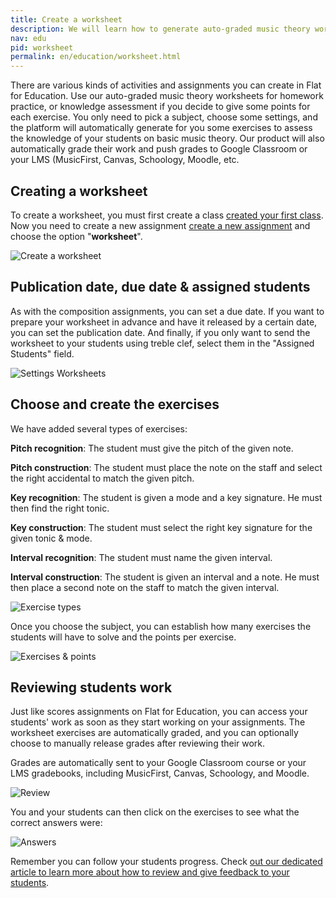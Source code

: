 ```yaml
---
title: Create a worksheet
description: We will learn how to generate auto-graded music theory worksheets
nav: edu
pid: worksheet
permalink: en/education/worksheet.html
---
```


There are various kinds of activities and assignments you can create in Flat for Education. Use our auto-graded music theory worksheets for homework practice, or knowledge assessment if you decide to give some points for each exercise. You only need to pick a subject, choose some settings, and the platform will automatically generate for you some exercises to assess the knowledge of your students on basic music theory. Our product will also automatically grade their work and push grades to Google Classroom or your LMS (MusicFirst, Canvas, Schoology, Moodle, etc.

## Creating a worksheet

To create a worksheet, you must first create a class [created your first class](/help/en/education/create-new-class.html). Now you need to create a new assignment [create a new assignment](/help/en/education/assignments-activities.html) and choose the option "**worksheet**".


![Create a worksheet](/help/assets/img/edu/worksheet.png)

## Publication date, due date & assigned students

As with the composition assignments, you can set a due date. If you want to prepare your worksheet in advance and have it released by a certain date, you can set the publication date. And finally, if you only want to send the worksheet to your students using treble clef, select them in the "Assigned Students" field.

![Settings Worksheets](/help/assets/img/edu/worksheet-settings.png)

## Choose and create the exercises

We have added several types of exercises:

**Pitch recognition**: The student must give the pitch of the given note.

**Pitch construction**: The student must place the note on the staff and select the right accidental to match the given pitch.

**Key recognition**: The student is given a mode and a key signature. He must then find the right tonic.

**Key construction**: The student must select the right key signature for the given tonic & mode.

**Interval recognition**: The student must name the given interval.

**Interval construction**: The student is given an interval and a note. He must then place a second note on the staff to match the given interval.

![Exercise types](/help/assets/img/edu/worksheet-types.png)

Once you choose the subject, you can establish how many exercises the students will have to solve and the points per exercise.

![Exercises & points](/help/assets/img/edu/worksheet-exercises-points.png)

## Reviewing students work

Just like scores assignments on Flat for Education, you can access your students' work as soon as they start working on your assignments. The worksheet exercises are automatically graded, and you can optionally choose to manually release grades after reviewing their work.

Grades are automatically sent to your Google Classroom course or your LMS gradebooks, including MusicFirst, Canvas, Schoology, and Moodle.

![Review](/help/assets/img/edu/worksheet-review.png)

You and your students can then click on the exercises to see what the correct answers were:

![Answers](/help/assets/img/edu/worksheet-answer.png)

Remember you can follow your students progress. Check [out our dedicated article to learn more about how to review and give feedback to your students](/help/en/education/review-assignments-activities.html).
